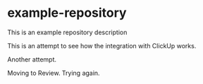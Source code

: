 # example-repository

This is an example repository description

This is an attempt to see how the integration with ClickUp works. 

Another attempt. 

Moving to Review. Trying again.
